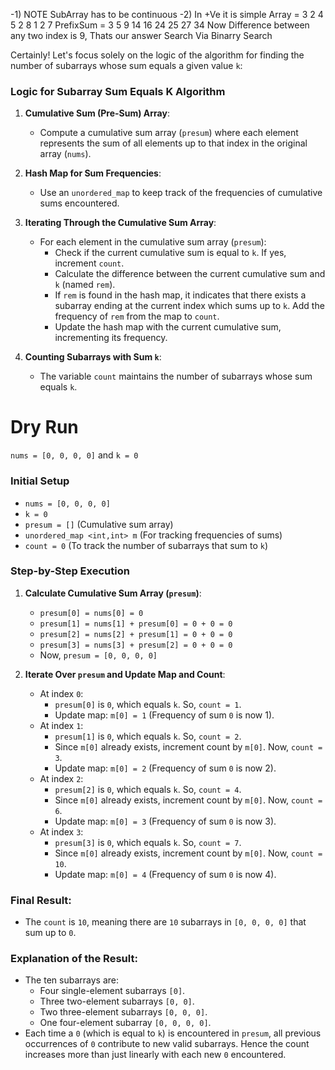  -1) NOTE SubArray has to be continuous 
 -2) In +Ve it is simple
        Array = 3 2 4 5 2 8 1 2 7
    PrefixSum = 3 5 9 14 16 24 25 27 34
    Now Difference between any two index is 9, Thats our answer 
    Search Via Binarry Search 

Certainly! Let's focus solely on the logic of the algorithm for finding the number of subarrays whose sum equals a given value `k`:

### Logic for Subarray Sum Equals K Algorithm

1. **Cumulative Sum (Pre-Sum) Array**:
   - Compute a cumulative sum array (`presum`) where each element represents the sum of all elements up to that index in the original array (`nums`).

2. **Hash Map for Sum Frequencies**:
   - Use an `unordered_map` to keep track of the frequencies of cumulative sums encountered.

3. **Iterating Through the Cumulative Sum Array**:
   - For each element in the cumulative sum array (`presum`):
     - Check if the current cumulative sum is equal to `k`. If yes, increment `count`.
     - Calculate the difference between the current cumulative sum and `k` (named `rem`).
     - If `rem` is found in the hash map, it indicates that there exists a subarray ending at the current index which sums up to `k`. Add the frequency of `rem` from the map to `count`.
     - Update the hash map with the current cumulative sum, incrementing its frequency.

4. **Counting Subarrays with Sum `k`**:
   - The variable `count` maintains the number of subarrays whose sum equals `k`.

# Dry Run

`nums = [0, 0, 0, 0]` and `k = 0`

### Initial Setup
- `nums = [0, 0, 0, 0]`
- `k = 0`
- `presum = []` (Cumulative sum array)
- `unordered_map <int,int> m` (For tracking frequencies of sums)
- `count = 0` (To track the number of subarrays that sum to `k`)

### Step-by-Step Execution

1. **Calculate Cumulative Sum Array (`presum`)**:
   - `presum[0] = nums[0] = 0`
   - `presum[1] = nums[1] + presum[0] = 0 + 0 = 0`
   - `presum[2] = nums[2] + presum[1] = 0 + 0 = 0`
   - `presum[3] = nums[3] + presum[2] = 0 + 0 = 0`
   - Now, `presum = [0, 0, 0, 0]`

2. **Iterate Over `presum` and Update Map and Count**:
   - At index `0`:
     - `presum[0]` is `0`, which equals `k`. So, `count = 1`.
     - Update map: `m[0] = 1` (Frequency of sum `0` is now 1).
   - At index `1`:
     - `presum[1]` is `0`, which equals `k`. So, `count = 2`.
     - Since `m[0]` already exists, increment count by `m[0]`. Now, `count = 3`.
     - Update map: `m[0] = 2` (Frequency of sum `0` is now 2).
   - At index `2`:
     - `presum[2]` is `0`, which equals `k`. So, `count = 4`.
     - Since `m[0]` already exists, increment count by `m[0]`. Now, `count = 6`.
     - Update map: `m[0] = 3` (Frequency of sum `0` is now 3).
   - At index `3`:
     - `presum[3]` is `0`, which equals `k`. So, `count = 7`.
     - Since `m[0]` already exists, increment count by `m[0]`. Now, `count = 10`.
     - Update map: `m[0] = 4` (Frequency of sum `0` is now 4).

### Final Result:
- The `count` is `10`, meaning there are `10` subarrays in `[0, 0, 0, 0]` that sum up to `0`.

### Explanation of the Result:
- The ten subarrays are:
  - Four single-element subarrays `[0]`.
  - Three two-element subarrays `[0, 0]`.
  - Two three-element subarrays `[0, 0, 0]`.
  - One four-element subarray `[0, 0, 0, 0]`.
- Each time a `0` (which is equal to `k`) is encountered in `presum`, all previous occurrences of `0` contribute to new valid subarrays. Hence the count increases more than just linearly with each new `0` encountered.